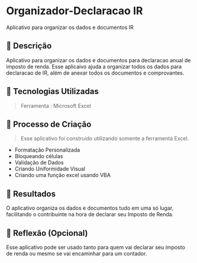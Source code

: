 # Organizador-Declaracao IR
Aplicativo para organizar os dados e documentos IR

## 📒 Descrição
Aplicativo para organizar os dados e documentos para declaracao anual de imposto de renda.
Esse aplicaivo ajuda a organizar todos os dados para declaracao de IR, além de anexar todos os documentos e comprovantes.

## 🤖 Tecnologias Utilizadas
> Ferramenta : Microsoft Excel

## 🧐 Processo de Criação
> Esse aplicativo foi construido utilizando somente a ferramenta Excel.
* Formatação Personalizada
* Bloqueando células
* Validação de Dados
* Criando Uniformidade Visual
* Criando uma função excel usando VBA

## 🚀 Resultados
O aplicativo organiza os dados e documentos tudo em uma só lugar, facilitando o contribuinte na hora de declarar seu Imposto de Renda.

## 💭 Reflexão (Opcional)
Esse aplicativo pode ser usado tanto para quem vai declarar seu imposto de renda ou mesmo se vai encaminhar para um contador.

